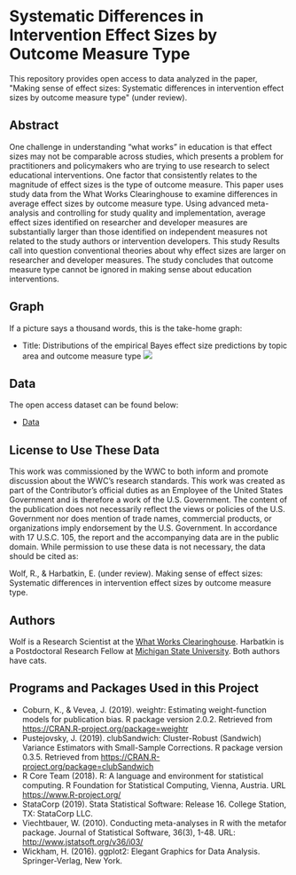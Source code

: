 # Systematic Differences in Intervention Effect Sizes by Outcome Measure Type
This repository provides open access to data analyzed in the paper, "Making sense of effect sizes: Systematic differences in intervention effect sizes by outcome measure type" (under review).

## Abstract

One challenge in understanding “what works” in education is that effect sizes may not be comparable across studies, which presents a problem for practitioners and policymakers who are trying to use research to select educational interventions. One factor that consistently relates to the magnitude of effect sizes is the type of outcome measure. This paper uses study data from the What Works Clearinghouse to examine differences in average effect sizes by outcome measure type. Using advanced meta-analysis and controlling for study quality and implementation, average effect sizes identified on researcher and developer measures are substantially larger than those identified on independent measures not related to the study authors or intervention developers. This study Results call into question conventional theories about why effect sizes are larger on researcher and developer measures. The study concludes that outcome measure type cannot be ignored in making sense about education interventions.

## Graph

If a picture says a thousand words, this is the take-home graph:
- Title: Distributions of the empirical Bayes effect size predictions by topic area and outcome measure type
![](https://github.com/betsyjwolf/Systematic-Differences-in-Intervention-Effect-Sizes-by-Outcome-Measure-Type/blob/master/wp_meta2_v2.png)

## Data

The open access dataset can be found below:

- [Data](https://github.com/betsyjwolf/Systematic-Differences-in-Intervention-Effect-Sizes-by-Outcome-Measure-Type/blob/master/wp_meta_v2.csv)


## License to Use These Data

This work was commissioned by the WWC to both inform and promote discussion about the WWC’s research standards. This work was created as part of the Contributor’s official duties as an Employee of the United States Government and is therefore a work of the U.S. Government. The content of the publication does not necessarily reflect the views or policies of the U.S. Government nor does mention of trade names, commercial products, or organizations imply endorsement by the U.S. Government. In accordance with 17 U.S.C. 105, the report and the accompanying data are in the public domain. While permission to use these data is not necessary, the data should be cited as:

Wolf, R., & Harbatkin, E. (under review). Making sense of effect sizes: Systematic differences in intervention effect sizes by outcome measure type. 

## Authors

Wolf is a Research Scientist at the [What Works Clearinghouse](https://ies.ed.gov/ncee/wwc/).
Harbatkin is a Postdoctoral Research Fellow at [Michigan State University](https://education.msu.edu/people/harbatkin-erica/).
Both authors have cats.

## Programs and Packages Used in this Project

* Coburn, K., & Vevea, J. (2019). weightr: Estimating weight-function models for publication bias. R package version 2.0.2. Retrieved from https://CRAN.R-project.org/package=weightr
* Pustejovsky, J. (2019). clubSandwich: Cluster-Robust (Sandwich) Variance Estimators with Small-Sample Corrections. R package version 0.3.5. Retrieved from https://CRAN.R-project.org/package=clubSandwich 
* R Core Team (2018). R: A language and environment for statistical computing. R Foundation for Statistical Computing, Vienna, Austria. URL https://www.R-project.org/
* StataCorp (2019). Stata Statistical Software: Release 16. College Station, TX: StataCorp LLC.
* Viechtbauer, W. (2010). Conducting meta-analyses in R with the metafor package. Journal of
  Statistical Software, 36(3), 1-48. URL: http://www.jstatsoft.org/v36/i03/
 * Wickham, H. (2016). ggplot2: Elegant Graphics for Data Analysis. Springer-Verlag, New York. 
  






